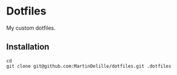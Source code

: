 # Dotfiles

My custom dotfiles.

## Installation

    cd
    git clone git@github.com:MartinDelille/dotfiles.git .dotfiles
